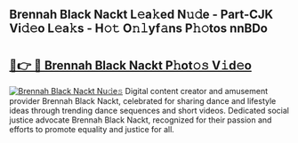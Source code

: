 ## Brennah Black Nackt L𝚎a𝚔ed N𝚞𝚍e - Part-CJK Vi𝚍𝚎o L𝚎a𝚔s - H𝚘𝚝 O𝚗𝚕yf𝚊ns P𝚑𝚘tos nnBDo

# <h2><a href="http://kf2m2za.oniu.top/?m=Brennah+Black+Nackt">🔗👉 🔴 Brennah Black Nackt P𝚑ot𝚘𝚜 V𝚒d𝚎o</a></h2>

[![Brennah Black Nackt Nu𝚍e𝚜](https://i.imgur.com/0qMVB7G.gif)](http://kf2m2za.oniu.top/?m=Brennah+Black+Nackt)
Digital content creator and amusement provider Brennah Black Nackt, celebrated for sharing dance and lifestyle ideas through trending dance sequences and short videos. Dedicated social justice advocate Brennah Black Nackt, recognized for their passion and efforts to promote equality and justice for all.  
